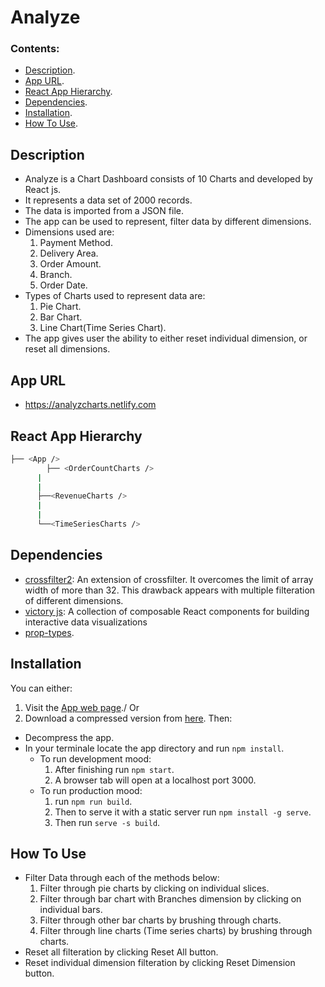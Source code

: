 # Analyze


### Contents:

- [Description](#description).
- [App URL](#app-url).
- [React App Hierarchy](#react-app-hierarchy).
- [Dependencies](#dependencies).
- [Installation](#installation).
- [How To Use](#how-to-use).


## Description

- Analyze is a Chart Dashboard consists of 10 Charts and developed by React js.
- It represents a data set of 2000 records.
- The data is imported from a JSON file.
- The app can be used to represent, filter data by different dimensions.
- Dimensions used are:
  1. Payment Method.
  2. Delivery Area.
  3. Order Amount.
  4. Branch.
  5. Order Date.
- Types of Charts used to represent data are:
  1. Pie Chart.
  2. Bar Chart.
  3. Line Chart(Time Series Chart).
- The app gives user the ability to either reset individual dimension, or reset all dimensions.


## App URL

- https://analyzcharts.netlify.com


## React App Hierarchy

  ```bash
├── <App />
        ├── <OrderCountCharts />
        |       
        |       
        ├──<RevenueCharts />
        |
        |
        └──<TimeSeriesCharts />
```


## Dependencies

- [crossfilter2](https://crossfilter.github.io/crossfilter/): An extension of crossfilter. It overcomes the limit of array width of more than 32. This drawback appears with multiple filteration of different dimensions.
- [victory js](https://github.com/FormidableLabs/victory): A collection of composable React components for building interactive data visualizations
- [prop-types](https://github.com/facebook/prop-types).


## Installation

You can either:
1. Visit the [App web page](https://analyzcharts.netlify.com)./ Or
2. Download a compressed version from [here](). Then:
  - Decompress the app.
  - In your terminale locate the app directory and run `npm install`.
    - To run development mood:
      1. After finishing run `npm start`.
      2. A browser tab will open at a localhost port 3000.
    - To run production mood:
      1. run `npm run build`.
      2. Then to serve it with a static server run `npm install -g serve`.
      3. Then run `serve -s build`.


## How To Use

- Filter Data through each of the methods below:
  1. Filter through pie charts by clicking on individual slices.
  2. Filter through bar chart with Branches dimension by clicking on individual bars.
  3. Filter through other bar charts by brushing through charts.
  4. Filter through line charts (Time series charts) by brushing through charts.
- Reset all filteration by clicking Reset All button.
- Reset individual dimension filteration by clicking Reset Dimension button.



